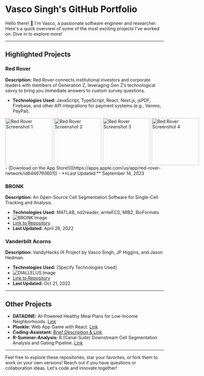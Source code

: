 # Vasco Singh's GitHub Portfolio

Hello there! 👋 I'm Vasco, a passionate software engineer and researcher. Here's a quick overview of some of the most exciting projects I've worked on. Dive in to explore more!

---

## Highlighted Projects

### Red Rover
**Description:** Red Rover connects institutional investors and corporate leaders with members of Generation Z, leveraging Gen Z’s technological savvy to bring you immediate answers to custom survey questions.
- **Technologies Used:** JavaScript, TypeScript, React, Next.js, jsPDF, Firebase, and other API integrations for payment systems (e.g., Venmo, PayPal).
<div style="display: flex; justify-content: space-between;">
    <img src="https://imgur.com/Tl25go4.jpg" alt="Red Rover Screenshot 1" width="150" style="margin-right:5px;">
    <img src="https://i.imgur.com/zPifuMw.jpg" alt="Red Rover Screenshot 2" width="150" style="margin-right:5px;">
    <img src="https://i.imgur.com/jVTXK9L.jpg" alt="Red Rover Screenshot 3" width="150" style="margin-right:5px;">
    <img src="https://i.imgur.com/XWp5mx3.jpg" alt="Red Rover Screenshot 4" width="150">
  </div>
- [Download on the App Store!]([https://apps.apple.com/us/app/red-rover-network/id6446793601])
- **Last Updated:** September 14, 2023

### BRONK
**Description:** An Open-Source Cell Segmentation Software for Single-Cell Tracking and Analysis.
- **Technologies Used:** MATLAB, nd2reader, writeFCS, MIB2, BioFormats
- ![BRONK Image](https://i.imgur.com/Zywieok.jpg)
- [Link to Repository](https://github.com/VascoSingh/BRONK)
- **Last Updated:** April 26, 2022

### Vanderbilt Acorns
**Description:** VandyHacks IX Project by Vasco Singh, JP Higgins, and Jason Hedman.
- **Technologies Used:** [Specify Technologies Used]
- ![DIALLELUS Image](https://i.imgur.com/UoU2Jwq.png)
- [Link to Repository](https://github.com/jasonhedman/vanderbilt-acorns/tree/main)
- **Last Updated:** Oct 21, 2022

---

## Other Projects

- **DATADINE:** AI-Powered Healthy Meal Plans for Low-Income Neighborhoods. [Link](https://github.com/VascoSingh/DATADINE)
- **Plonkle:** Web App Game with React. [Link](https://github.com/VascoSingh/Plonkle)
- **Coding-Assistant:** [Brief Description & Link](URL_TO_REPOSITORY)
- **R-Summer-Analysis:** R (Canal-Suite) Downstream Cell Segmentation Analysis and Gating Pipeline. [Link](https://github.com/VascoSingh/R-Summer-Analysis/commit/984c981395170bfb40001ab80b2c41868d2292ee)

---

Feel free to explore these repositories, star your favorites, or fork them to work on your own versions! Reach out if you have questions or collaboration ideas. Let's code and innovate together!
